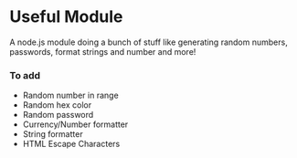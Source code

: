 # Useful Module
A node.js module doing a bunch of stuff like generating random numbers, passwords, format strings and number and more!

### To add

* Random number in range
* Random hex color
* Random password
* Currency/Number formatter
* String formatter
* HTML Escape Characters
